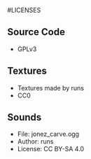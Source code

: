 #LICENSES

## Source Code

- GPLv3

## Textures

- Textures made by runs
- CC0

## Sounds

- File: jonez_carve.ogg
- Author: runs
- License: CC BY-SA 4.0
